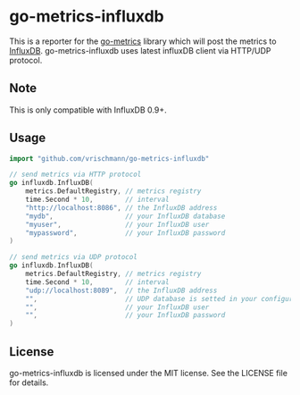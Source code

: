 go-metrics-influxdb
===================

This is a reporter for the [go-metrics](https://github.com/rcrowley/go-metrics) library which will post the metrics to [InfluxDB](https://influxdb.com/). go-metrics-influxdb uses latest influxDB client via HTTP/UDP protocol.

Note
----

This is only compatible with InfluxDB 0.9+.

Usage
-----

```go
import "github.com/vrischmann/go-metrics-influxdb"

// send metrics via HTTP protocol
go influxdb.InfluxDB(
    metrics.DefaultRegistry, // metrics registry
    time.Second * 10,        // interval
    "http://localhost:8086", // the InfluxDB address
    "mydb",                  // your InfluxDB database
    "myuser",                // your InfluxDB user
    "mypassword",            // your InfluxDB password
)

// send metrics via UDP protocol
go influxdb.InfluxDB(
    metrics.DefaultRegistry, // metrics registry
    time.Second * 10,        // interval
    "udp://localhost:8089",  // the InfluxDB address
    "",                      // UDP database is setted in your configuration file
    "",                      // your InfluxDB user
    "",                      // your InfluxDB password
)
```

License
-------

go-metrics-influxdb is licensed under the MIT license. See the LICENSE file for details.
